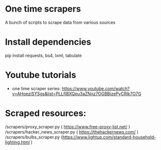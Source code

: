 # One time scrapers
A bunch of scripts to scrape data from various sources

# Install dependencies
pip install requests, bs4, lxml, tabulate

# Youtube tutorials
  - one time scraper series: https://www.youtube.com/watch?v=AHoeziSYSgs&list=PLLfIBXQeu3aZNnz7OGBBjzePyCRlk7O7G

# Scraped resources:
/scrapers/proxy_scraper.py ( https://www.free-proxy-list.net/ )
/scrapers/hacker_news_scraper.py ( https://thehackernews.com/ )
/scrapers/bulbs_scraper.py (https://www.lightup.com/standard-household-lighting.html )
